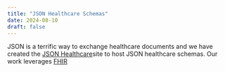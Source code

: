 ```yaml
---
title: "JSON Healthcare Schemas"
date: 2024-08-10
draft: false
---
```

JSON is a terrific way to exchange healthcare documents and we have created the [JSON Healthcare](https://json-heathcare.org)site to host JSON healthcare schemas. Our work leverages [FHIR](fhir.org)
